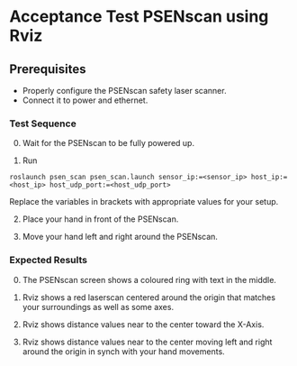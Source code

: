 <!-- 
Copyright (c) 2020 Pilz GmbH & Co. KG

This program is free software: you can redistribute it and/or modify
it under the terms of the GNU Lesser General Public License as published by
the Free Software Foundation, either version 3 of the License, or
(at your option) any later version.

This program is distributed in the hope that it will be useful,
but WITHOUT ANY WARRANTY; without even the implied warranty of
MERCHANTABILITY or FITNESS FOR A PARTICULAR PURPOSE.  See the
GNU Lesser General Public License for more details.

You should have received a copy of the GNU Lesser General Public License
along with this program.  If not, see <https://www.gnu.org/licenses/>.
-->

# Acceptance Test PSENscan using Rviz

## Prerequisites
  - Properly configure the PSENscan safety laser scanner.
  - Connect it to power and ethernet.

### Test Sequence

  0. Wait for the PSENscan to be fully powered up.

  1. Run
  ```
  roslaunch psen_scan psen_scan.launch sensor_ip:=<sensor_ip> host_ip:=<host_ip> host_udp_port:=<host_udp_port>
  ```
  Replace the variables in brackets with appropriate values for your setup.

  2. Place your hand in front of the PSENscan.

  3. Move your hand left and right around the PSENscan.

### Expected Results

  0. The PSENscan screen shows a coloured ring with text in the middle.

  1. Rviz shows a red laserscan centered around the origin that matches your surroundings as well as some axes.

  2. Rviz shows distance values near to the center toward the X-Axis.

  3. Rviz shows distance values near to the center moving left and right around the origin in synch with your hand movements.
